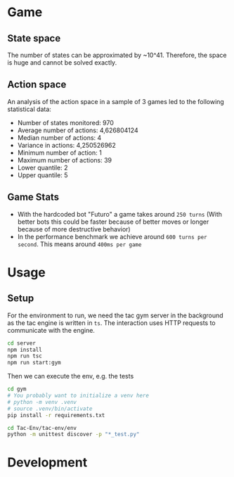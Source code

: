 # Game

## State space

The number of states can be approximated by ~10^41. Therefore, the space is huge and cannot be solved exactly.

## Action space

An analysis of the action space in a sample of 3 games led to the following statistical data:

- Number of states monitored: 970
- Average number of actions: 4,626804124
- Median number of actions: 4
- Variance in actions: 4,250526962
- Minimum number of action: 1
- Maximum number of actions: 39
- Lower quantile: 2
- Upper quantile: 5

## Game Stats

- With the hardcoded bot "Futuro" a game takes around `250 turns` (With better bots this could be faster because of better moves or longer because of more destructive behavior)
- In the performance benchmark we achieve around `600 turns per second`. This means around `400ms per game`

# Usage

## Setup

For the environment to run, we need the tac gym server in the background as the tac engine is written in `ts`. The interaction uses HTTP requests to communicate with the engine.

```bash
cd server
npm install
npm run tsc
npm run start:gym
```

Then we can execute the env, e.g. the tests

```bash
cd gym
# You probably want to initialize a venv here
# python -m venv .venv
# source .venv/bin/activate
pip install -r requirements.txt

cd Tac-Env/tac-env/env
python -m unittest discover -p "*_test.py"
```

# Development
